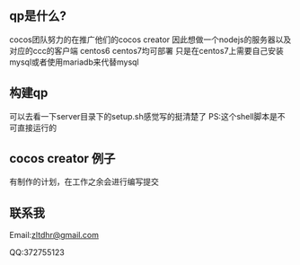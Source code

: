 qp是什么?
--------------
cocos团队努力的在推广他们的cocos creator
因此想做一个nodejs的服务器以及对应的ccc的客户端
centos6 centos7均可部署 只是在centos7上需要自己安装mysql或者使用mariadb来代替mysql

构建qp
--------------
可以去看一下server目录下的setup.sh感觉写的挺清楚了 PS:这个shell脚本是不可直接运行的

cocos creator 例子
--------------
有制作的计划，在工作之余会进行编写提交

联系我
--------------
Email:zltdhr@gmail.com

QQ:372755123
